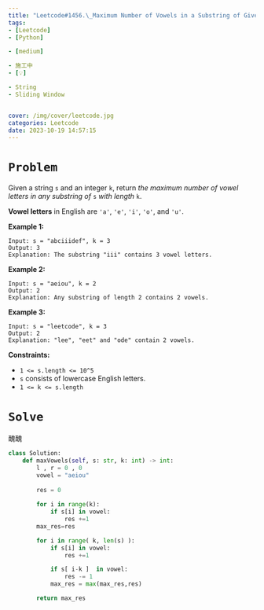 ```yaml
---
title: "Leetcode#1456.\_Maximum Number of Vowels in a Substring of Given Length"
tags:
- [Leetcode]
- [Python]

- [medium]

- 施工中
- [💡]

- String
- Sliding Window


cover: /img/cover/leetcode.jpg
categories: Leetcode
date: 2023-10-19 14:57:15
---
```


# `Problem`

Given a string `s` and an integer `k`, return *the maximum number of vowel letters in any substring of* `s` *with length* `k`.

**Vowel letters** in English are `'a'`, `'e'`, `'i'`, `'o'`, and `'u'`.

**Example 1:**

```
Input: s = "abciiidef", k = 3
Output: 3
Explanation: The substring "iii" contains 3 vowel letters.

```

**Example 2:**

```
Input: s = "aeiou", k = 2
Output: 2
Explanation: Any substring of length 2 contains 2 vowels.

```

**Example 3:**

```
Input: s = "leetcode", k = 3
Output: 2
Explanation: "lee", "eet" and "ode" contain 2 vowels.

```

**Constraints:**

- `1 <= s.length <= 10^5`
- `s` consists of lowercase English letters.
- `1 <= k <= s.length`

# `Solve`

醜醜

```python
class Solution:
    def maxVowels(self, s: str, k: int) -> int:
        l , r = 0 , 0
        vowel = "aeiou"
        
        res = 0
        
        for i in range(k):
            if s[i] in vowel:
                res +=1
        max_res=res

        for i in range( k, len(s) ):
            if s[i] in vowel:
                res +=1

            if s[ i-k ]  in vowel:
                res -= 1
            max_res = max(max_res,res)

        return max_res
```